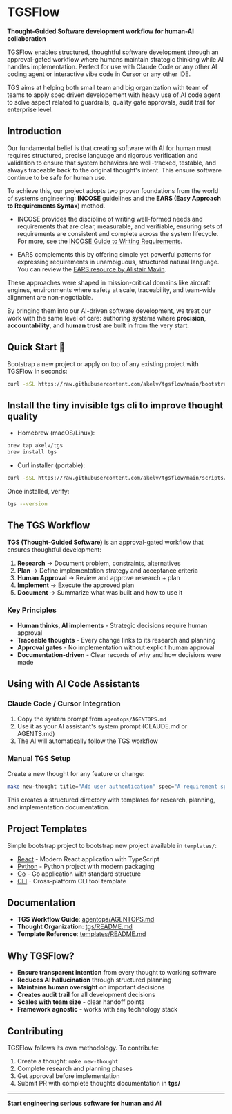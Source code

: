 # TGSFlow

**Thought-Guided Software development workflow for human-AI collaboration**

TGSFlow enables structured, thoughtful software development through an approval-gated workflow where humans maintain strategic thinking while AI handles implementation. Perfect for use with Claude Code or any other AI coding agent or interactive vibe code in Cursor or any other IDE. 

TGS aims at helping both small team and big organization with team of teams to apply spec driven developement with heavy use of AI code agent to solve aspect related to guardrails, quality gate approvals, audit trail for enterprise level.

## Introduction

Our fundamental belief is that creating software with AI for human must requires structured, precise language and rigorous verification and validation to ensure that system behaviors are well-tracked, testable, and always traceable back to the original thought's intent. This ensure software continue to be safe for human use. 

To achieve this, our project adopts two proven foundations from the world of systems engineering: **INCOSE** guidelines and the **EARS (Easy Approach to Requirements Syntax)** method.

- INCOSE provides the discipline of writing well-formed needs and requirements that are clear, measurable, and verifiable, ensuring sets of requirements are consistent and complete across the system lifecycle. For more, see the [INCOSE Guide to Writing Requirements](https://www.incose.org/docs/default-source/working-groups/requirements-wg/gtwr/incose_rwg_gtwr_v4_040423_final_drafts.pdf).

- EARS complements this by offering simple yet powerful patterns for expressing requirements in unambiguous, structured natural language. You can review the [EARS resource by Alistair Mavin](https://www.incose.org/docs/default-source/working-groups/requirements-wg/rwg_iw2022/mav_ears_incoserwg_jan22.pdf).

These approaches were shaped in mission-critical domains like aircraft engines, environments where safety at scale, traceability, and team-wide alignment are non-negotiable. 

By bringing them into our AI-driven software development, we treat our work with the same level of care: authoring systems where **precision**, **accountability**, and **human trust** are built in from the very start.


## Quick Start 🚀 

Bootstrap a new project or apply on top of any existing project with TGSFlow in seconds:

```bash
curl -sSL https://raw.githubusercontent.com/akelv/tgsflow/main/bootstrap.sh | bash
```

## Install the tiny invisible tgs cli to improve thought quality 

- Homebrew (macOS/Linux):

```bash
brew tap akelv/tgs
brew install tgs
```

- Curl installer (portable):

```bash
curl -sSL https://raw.githubusercontent.com/akelv/tgsflow/main/scripts/install.sh | bash
```

Once installed, verify:

```bash
tgs --version
```

## The TGS Workflow

**TGS (Thought-Guided Software)** is an approval-gated workflow that ensures thoughtful development:

1. **Research** → Document problem, constraints, alternatives
2. **Plan** → Define implementation strategy and acceptance criteria  
3. **Human Approval** → Review and approve research + plan
4. **Implement** → Execute the approved plan
5. **Document** → Summarize what was built and how to use it

### Key Principles

- **Human thinks, AI implements** - Strategic decisions require human approval
- **Traceable thoughts** - Every change links to its research and planning
- **Approval gates** - No implementation without explicit human approval
- **Documentation-driven** - Clear records of why and how decisions were made

## Using with AI Code Assistants

### Claude Code / Cursor Integration

1. Copy the system prompt from `agentops/AGENTOPS.md`
2. Use it as your AI assistant's system prompt (CLAUDE.md or AGENTS.md) 
3. The AI will automatically follow the TGS workflow

### Manual TGS Setup

Create a new thought for any feature or change:

```bash
make new-thought title="Add user authentication" spec="A requirement specification" 
```

This creates a structured directory with templates for research, planning, and implementation documentation.

## Project Templates

Simple bootstrap project to bootstrap new project available in `templates/`:
- [React](./templates/react/) - Modern React application with TypeScript
- [Python](./templates/python/) - Python project with modern packaging  
- [Go](./templates/go/) - Go application with standard structure
- [CLI](./templates/cli/) - Cross-platform CLI tool template

## Documentation

- **TGS Workflow Guide**: [agentops/AGENTOPS.md](./agentops/AGENTOPS.md)
- **Thought Organization**: [tgs/README.md](./tgs/README.md)
- **Template Reference**: [templates/README.md](./templates/README.md)

## Why TGSFlow?

- **Ensure transparent intention** from every thought to working software 
- **Reduces AI hallucination** through structured planning
- **Maintains human oversight** on important decisions  
- **Creates audit trail** for all development decisions
- **Scales with team size** - clear handoff points
- **Framework agnostic** - works with any technology stack

## Contributing

TGSFlow follows its own methodology. To contribute:

1. Create a thought: `make new-thought`
2. Complete research and planning phases
3. Get approval before implementation
4. Submit PR with complete thoughts documentation in **tgs/**

---

**Start engineering serious software for human and AI**
